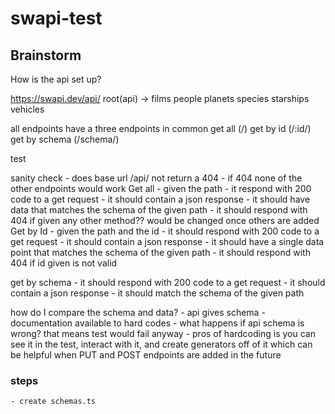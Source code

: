 # swapi-test

## Brainstorm

How is the api set up?


https://swapi.dev/api/
root(api) -> films
             people
             planets
             species
             starships
             vehicles

all endpoints have a three endpoints in common
get all (/)
get by id (/:id/)
get by schema (/schema/)


test 

sanity check
    - does base url /api/ not return a 404
        - if 404 none of the other endpoints would work
Get all 
    - given the path
        - it respond with 200 code to a get request
        - it should contain a json response
        - it should have data that matches the schema of the given path
        - it should respond with 404 if given any other method?? would be changed once others are added
Get by Id
    - given the path and the id
        - it should respond with 200 code to a get request
        - it should contain a json response
        - it should have a single data point that matches the schema of the given path
        - it should respond with 404 if id given is not valid

get by schema 
    - it should respond with 200 code to a get request
    - it should contain a json response
    - it should match the schema of the given path

how do I compare the schema and data?
    - api gives schema
    - documentation available to hard codes
    - what happens if api schema is wrong? that means test would fail anyway
    - pros of hardcoding is you can see it in the test, interact with it, and create generators off of it which can be helpful when PUT and POST endpoints are added in the future


### steps
    - create schemas.ts 
